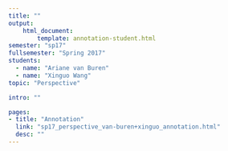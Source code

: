 ```yaml
---
title: ""
output:
    html_document:
        template: annotation-student.html
semester: "sp17"
fullsemester: "Spring 2017"
students:
  - name: "Ariane van Buren"
  - name: "Xinguo Wang"
topic: "Perspective"

intro: ""

pages:
- title: "Annotation"
  link: "sp17_perspective_van-buren+xinguo_annotation.html"
  desc: ""
---
```

